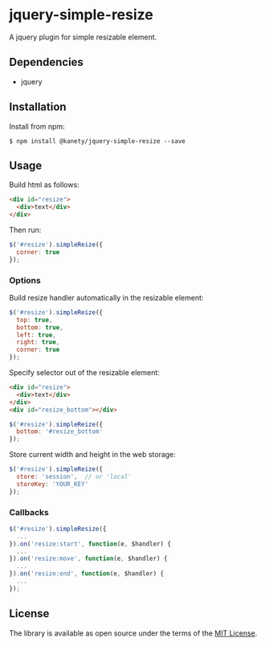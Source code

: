 # jquery-simple-resize

A jquery plugin for simple resizable element.

## Dependencies

* jquery

## Installation

Install from npm:

    $ npm install @kanety/jquery-simple-resize --save

## Usage

Build html as follows:

```html
<div id="resize">
  <div>text</div>
</div>
```

Then run:

```javascript
$('#resize').simpleReize({
  corner: true
});
```

### Options

Build resize handler automatically in the resizable element:

```javascript
$('#resize').simpleReize({
  top: true,
  bottom: true,
  left: true,
  right: true,
  corner: true
});
```

Specify selector out of the resizable element:

```html
<div id="resize">
  <div>text</div>
</div>
<div id="resize_bottom"></div>
```

```javascript
$('#resize').simpleReize({
  bottom: '#resize_bottom'
});
```

Store current width and height in the web storage:

```javascript
$('#resize').simpleReize({
  store: 'session',  // or 'local'
  storeKey: 'YOUR_KEY'
});
```

### Callbacks

```javascript
$('#resize').simpleResize({
  ...
}).on('resize:start', function(e, $handler) {
  ...
}).on('resize:move', function(e, $handler) {
  ...
}).on('resize:end', function(e, $handler) {
  ...
});
```

## License

The library is available as open source under the terms of the [MIT License](http://opensource.org/licenses/MIT).
